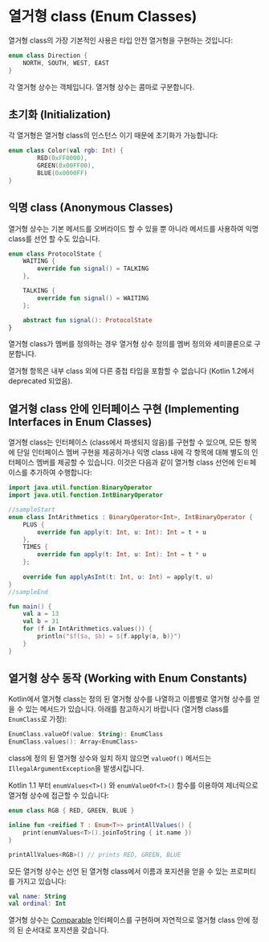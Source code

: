 # 열거형 class (Enum Classes)

열거형 class의 가장 기본적인 사용은 타입 안전 열거형을 구현하는 것입니다:

```kotlin
enum class Direction {
    NORTH, SOUTH, WEST, EAST
}
```

각 열거형 상수는 객체입니다. 열거형 상수는 콤마로 구분합니다.

## 초기화 (Initialization)

각 열거형은 열거형 class의 인스턴스 이기 때문에 초기화가 가능합니다:

```kotlin
enum class Color(val rgb: Int) {
        RED(0xFF0000),
        GREEN(0x00FF00),
        BLUE(0x0000FF)
}
```

## 익명 class (Anonymous Classes)

열거형 상수는 기본 메서드를 오버라이드 할 수 있을 뿐 아니라 메서드를 사용하여 익명 class를 선언 할 수도 있습니다.

```kotlin
enum class ProtocolState {
    WAITING {
        override fun signal() = TALKING
    },

    TALKING {
        override fun signal() = WAITING
    };

    abstract fun signal(): ProtocolState
}
```

열거형 class가 멤버를 정의하는 경우 열거형 상수 정의를 멤버 정의와 세미콜론으로 구분합니다.

열거형 항목은 내부 class 외에 다른 중첩 타입을 포함할 수 없습니다 (Kotlin 1.2에서 deprecated 되었음).

## 열거형 class 안에 인터페이스 구현 (Implementing Interfaces in Enum Classes)

열거형 class는 인터페이스 (class에서 파생되지 않음)를 구현할 수 있으며, 모든 항목에 단일 인터페이스 멤버 구현을 제공하거나 익명 class 내에 각 항목에 대해 별도의 인터페이스 멤버를 제공할 수 있습니다. 이것은 다음과 같이 열거형 class 선언에 인ㅌ페이스를 추가하여 수행합니다:

```kotlin
import java.util.function.BinaryOperator
import java.util.function.IntBinaryOperator

//sampleStart
enum class IntArithmetics : BinaryOperator<Int>, IntBinaryOperator {
    PLUS {
        override fun apply(t: Int, u: Int): Int = t + u
    },
    TIMES {
        override fun apply(t: Int, u: Int): Int = t * u
    };
    
    override fun applyAsInt(t: Int, u: Int) = apply(t, u)
}
//sampleEnd

fun main() {
    val a = 13
    val b = 31
    for (f in IntArithmetics.values()) {
        println("$f($a, $b) = ${f.apply(a, b)}")
    }
}
```

## 열거형 상수 동작 (Working with Enum Constants)

Kotlin에서 열거형 class는 정의 된 열거형 상수를 나열하고 이름별로 열거형 상수를 얻을 수 있는 메서드가 있습니다. 아래를 참고하시기 바랍니다 (열거형 class를 `EnumClass`로 가정):

```kotlin
EnumClass.valueOf(value: String): EnumClass
EnumClass.values(): Array<EnumClass>
```

class에 정의 된 열거형 상수와 일치 하지 않으면 `valueOf()` 메서드는 `IllegalArgumentException`을 발생시킵니다.

Kotlin 1.1 부터 `enumValues<T>()` 와 `enumValueOf<T>()` 함수를 이용하여 제너릭으로 열거형 상수에 접근할 수 있습니다:

```kotlin
enum class RGB { RED, GREEN, BLUE }

inline fun <reified T : Enum<T>> printAllValues() {
    print(enumValues<T>().joinToString { it.name })
}

printAllValues<RGB>() // prints RED, GREEN, BLUE
```

모든 열거형 상수는 선언 된 열거형 class에서 이름과 포지션을 얻을 수 있는 프로퍼티를 가지고 있습니다:

```kotlin
val name: String
val ordinal: Int
```

열거형 상수는 [Comparable](https://kotlinlang.org/api/latest/jvm/stdlib/kotlin/-comparable/) 인터페이스를 구현하며 자연적으로 열거형 class 안에 정의 된 순서대로 포지션을 갖습니다.